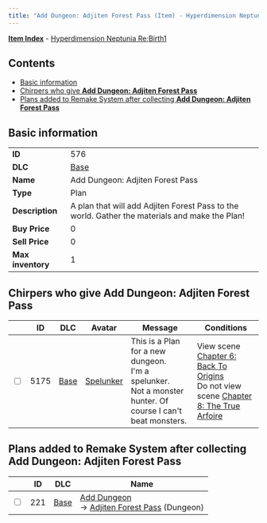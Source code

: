 ```yaml
---
title: "Add Dungeon: Adjiten Forest Pass (Item) - Hyperdimension Neptunia Re;Birth1"
---
```


[**Item Index**](/neptunia/rb1/item/index.html) - [Hyperdimension Neptunia Re;Birth1](/neptunia/rb1)

## Contents

- [Basic information](#basic-information)
- [Chirpers who give **Add Dungeon: Adjiten Forest Pass**](#chirpers-who-give-add-dungeon-adjiten-forest-pass)
- [Plans added to Remake System after collecting **Add Dungeon: Adjiten Forest Pass**](#plans-added-to-remake-system-after-collecting-add-dungeon-adjiten-forest-pass)

## Basic information

|   |   |
| -- | -- |
| **ID** | 576 |
| **DLC** | [Base](/neptunia/rb1/dlc/1-base.html) |
| **Name** | Add Dungeon: Adjiten Forest Pass |
| **Type** | Plan |
| **Description** | A plan that will add Adjiten Forest Pass to the world. Gather the materials and make the Plan! |
| **Buy Price** | 0 |
| **Sell Price** | 0 |
| **Max inventory** | 1 |

## Chirpers who give **Add Dungeon: Adjiten Forest Pass**

|    | ID | DLC | Avatar | Message | Conditions |
| -- | -- | --- | ------ | ------- | ---------- |
| <input type="checkbox" id="rb1-chirper-event-1-5175" class="trackbox" /> | 5175 | [Base](/neptunia/rb1/dlc/1-base.html) | [Spelunker](/neptunia/rb1/avatar/1-244-spelunker.html) | This is a Plan for a new dungeon.<br />I'm a spelunker.<br />Not a monster hunter. Of course I can't beat monsters. | View scene [Chapter 6: Back To Origins](/neptunia/rb1/scene/1-607-chapter-6-back-to-origins.html)<br />Do not view scene [Chapter 8: The True Arfoire](/neptunia/rb1/scene/1-807-chapter-8-the-true-arfoire.html) |

## Plans added to Remake System after collecting **Add Dungeon: Adjiten Forest Pass**

|    | ID | DLC | Name |
| -- | -- | --- | ---- |
| <input type="checkbox" id="rb1-remake-1-221" class="trackbox" /> | 221 | [Base](/neptunia/rb1/dlc/1-base.html) | [Add Dungeon](/neptunia/rb1/remake/1-221-add-dungeon.html)<br />→ [Adjiten Forest Pass](/neptunia/rb1/dungeon/1-117-adjiten-forest-pass.html) (Dungeon) |